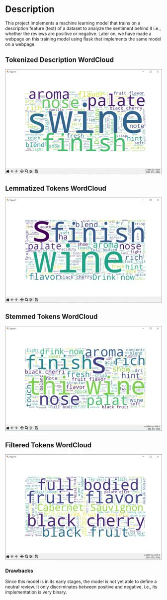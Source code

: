 # Description

This project implements a machine learning model that trains on a description feature (text) of a dataset to analyze the sentiment behind it i.e., whether the reviews are positive or negative. Later on, we have made a webpage on this training model using flask that implements the same model on a webpage.

## Tokenized Description WordCloud

![Data Analysis Graph](outputs/TokenizedDescription.JPG)

## Lemmatized Tokens WordCloud

![Data Analysis Graph](outputs/LemmatizedTokens.JPG)

## Stemmed Tokens WordCloud

![Data Analysis Graph](outputs/StemmedTokens.JPG)

## Filtered Tokens WordCloud

![Data Analysis Graph](outputs/FilteredTokens.JPG)

### Drawbacks
Since this model is in its early stages, the model is not yet able to define a neutral review. It only discriminates between positive and negative, i.e., its implementation is very binary.
